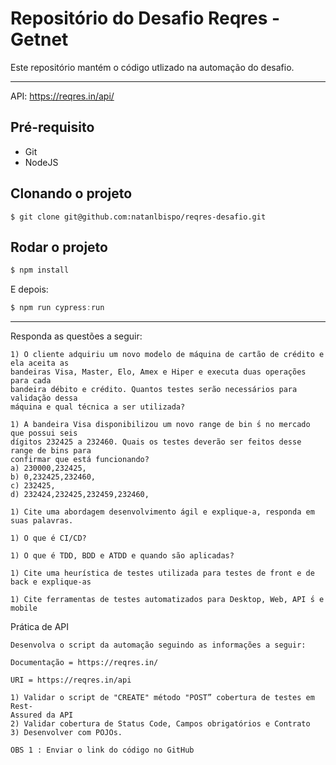 # Repositório do Desafio Reqres - Getnet

Este repositório mantém o código utlizado na automação do desafio.
___

API: https://reqres.in/api/

## Pré-requisito
* Git
* NodeJS
## Clonando o projeto
~~~shell
$ git clone git@github.com:natanlbispo/reqres-desafio.git
~~~
## Rodar o projeto

~~~javascript
$ npm install
~~~

E depois: 

~~~javascript
$ npm run cypress:run
~~~

---
Responda as questões a seguir:

```
1) O cliente adquiriu um novo modelo de máquina de cartão de crédito e ela aceita as
bandeiras Visa, Master, Elo, Amex e Hiper e executa duas operações para cada
bandeira débito e crédito. Quantos testes serão necessários para validação dessa
máquina e qual técnica a ser utilizada?
```
```
1) A bandeira Visa disponibilizou um novo range de bin ́s no mercado que possui seis
dígitos 232425 a 232460. Quais os testes deverão ser feitos desse range de bins para
confirmar que está funcionando?
a) 230000,232425,
b) 0,232425,232460,
c) 232425,
d) 232424,232425,232459,232460,
```
```
1) Cite uma abordagem desenvolvimento ágil e explique-a, responda em suas palavras.
```
```
1) O que é CI/CD?
```
```
1) O que é TDD, BDD e ATDD e quando são aplicadas?
```
```
1) Cite uma heurística de testes utilizada para testes de front e de back e explique-as
```
```
1) Cite ferramentas de testes automatizados para Desktop, Web, API ́s e mobile
```
Prática de API

```
Desenvolva o script da automação seguindo as informações a seguir:
```
```
Documentação = https://reqres.in/
```
```
URI = https://reqres.in/api
```
```
1) Validar o script de "CREATE" método "POST” cobertura de testes em Rest-
Assured da API
2) Validar cobertura de Status Code, Campos obrigatórios e Contrato
3) Desenvolver com POJOs.
```
```
OBS 1 : Enviar o link do código no GitHub
```

